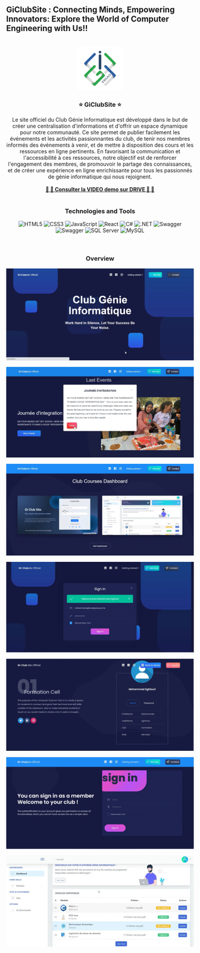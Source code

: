 ## GiClubSite : Connecting Minds, Empowering Innovators: Explore the World of Computer Engineering with Us!!
<!-- PROJECT LOGO -->
<br />
<div align="center">
  <img src="screens/logo_no-bg.png" alt="Logo" width="120" height="120">

  <h3 align="center"> ⭐️ GiClubSite ⭐️ </h3>

  <p align="center">
     Le site officiel du Club Génie Informatique est développé dans le but de créer une centralisation
    d'informations et d'offrir un espace dynamique pour notre communauté. 
    Ce site permet de publier facilement les événements et les activités passionnantes du club, 
    de tenir nos membres informés des événements à venir, et de mettre à disposition des cours et les ressources en ligne pertinents. 
    En favorisant la communication et l'accessibilité à ces ressources, notre objectif est de renforcer l'engagement des membres, 
    de promouvoir le partage des connaissances, et de créer une expérience en ligne enrichissante pour tous les passionnés de génie informatique qui nous rejoignent.
    <br />
    <br />
    <a target="_blank" href="https://drive.google.com/drive/folders/1jomhqLlqdc1y3ttj-YqIlxQSZR5Zp8XZ?usp=share_link">
      <strong> 🔗 🔗 Consulter la VIDEO demo sur DRIVE 🔗 🔗</strong>
    </a>
    <br />
    <br />

  </p>
  
  ### Technologies and Tools

  ![HTML5](https://img.shields.io/badge/HTML5-E34F26?style=for-the-badge&logo=html5&logoColor=white)
  ![CSS3](https://img.shields.io/badge/CSS3-1572B6?style=for-the-badge&logo=css3&logoColor=white)
  ![JavaScript](https://img.shields.io/badge/JavaScript-F7DF1E?style=for-the-badge&logo=javascript&logoColor=black)
  ![React](https://img.shields.io/badge/React-61DAFB?style=for-the-badge&logo=react&logoColor=black)
  ![C#](https://img.shields.io/badge/C%23-239120?style=for-the-badge&logo=c-sharp&logoColor=white)
  ![.NET](https://img.shields.io/badge/.NET-512BD4?style=for-the-badge&logo=.net&logoColor=white)
  ![Swagger](https://img.shields.io/badge/Postman-FF6C37?style=for-the-badge&logo=postman&logoColor=black)
  ![Swagger](https://img.shields.io/badge/Swagger-85EA2D?style=for-the-badge&logo=swagger&logoColor=black)
  ![SQL Server](https://img.shields.io/badge/SQL%20Server-CC2927?style=for-the-badge&logo=microsoft-sql-server&logoColor=white)
  ![MySQL](https://img.shields.io/badge/MySQL-4479A1?style=for-the-badge&logo=mysql&logoColor=white)
  <br />
  <br />
  <br />
  
  ### Overview
  
  <p align="center">
    <img src="screens/GiClubSite_1.PNG">
  </p>
  <p align="center">
    <img src="screens/GiClubSite_2.PNG">
  </p>
  <p align="center">
    <img src="screens/GiClubSite_3.PNG">
  </p>
  <p align="center">
    <img src="screens/GiClubSite_4.PNG">
  </p>
  <p align="center">
    <img src="screens/GiClubSite_5.PNG">
  </p>
  <p align="center">
    <img src="screens/GiClubSite_6.PNG">
  </p>
  <p align="center">
    <img src="screens/GiClubSite_7.PNG">
  </p>
  
</div>
